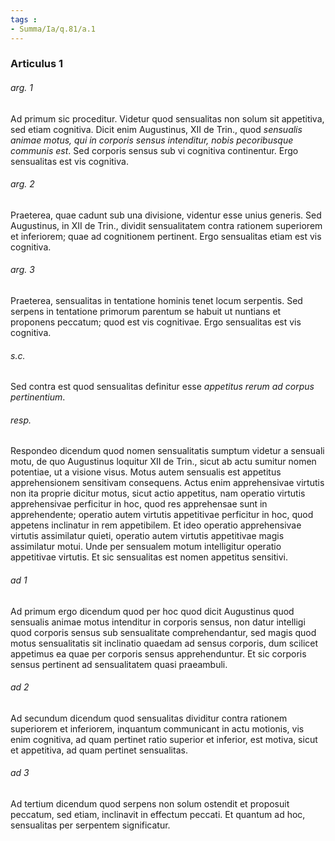 ```yaml
---
tags : 
- Summa/Ia/q.81/a.1
---
```


### Articulus 1

###### arg. 1
Ad primum sic proceditur. Videtur quod sensualitas non solum sit appetitiva, sed etiam cognitiva. Dicit enim Augustinus, XII de Trin., quod *sensualis animae motus, qui in corporis sensus intenditur, nobis pecoribusque communis est*. Sed corporis sensus sub vi cognitiva continentur. Ergo sensualitas est vis cognitiva.

###### arg. 2
Praeterea, quae cadunt sub una divisione, videntur esse unius generis. Sed Augustinus, in XII de Trin., dividit sensualitatem contra rationem superiorem et inferiorem; quae ad cognitionem pertinent. Ergo sensualitas etiam est vis cognitiva.

###### arg. 3
Praeterea, sensualitas in tentatione hominis tenet locum serpentis. Sed serpens in tentatione primorum parentum se habuit ut nuntians et proponens peccatum; quod est vis cognitivae. Ergo sensualitas est vis cognitiva.

###### s.c.
Sed contra est quod sensualitas definitur esse *appetitus rerum ad corpus pertinentium*.

###### resp.
Respondeo dicendum quod nomen sensualitatis sumptum videtur a sensuali motu, de quo Augustinus loquitur XII de Trin., sicut ab actu sumitur nomen potentiae, ut a visione visus. Motus autem sensualis est appetitus apprehensionem sensitivam consequens. Actus enim apprehensivae virtutis non ita proprie dicitur motus, sicut actio appetitus, nam operatio virtutis apprehensivae perficitur in hoc, quod res apprehensae sunt in apprehendente; operatio autem virtutis appetitivae perficitur in hoc, quod appetens inclinatur in rem appetibilem. Et ideo operatio apprehensivae virtutis assimilatur quieti, operatio autem virtutis appetitivae magis assimilatur motui. Unde per sensualem motum intelligitur operatio appetitivae virtutis. Et sic sensualitas est nomen appetitus sensitivi.

###### ad 1
Ad primum ergo dicendum quod per hoc quod dicit Augustinus quod sensualis animae motus intenditur in corporis sensus, non datur intelligi quod corporis sensus sub sensualitate comprehendantur, sed magis quod motus sensualitatis sit inclinatio quaedam ad sensus corporis, dum scilicet appetimus ea quae per corporis sensus apprehenduntur. Et sic corporis sensus pertinent ad sensualitatem quasi praeambuli.

###### ad 2
Ad secundum dicendum quod sensualitas dividitur contra rationem superiorem et inferiorem, inquantum communicant in actu motionis, vis enim cognitiva, ad quam pertinet ratio superior et inferior, est motiva, sicut et appetitiva, ad quam pertinet sensualitas.

###### ad 3
Ad tertium dicendum quod serpens non solum ostendit et proposuit peccatum, sed etiam, inclinavit in effectum peccati. Et quantum ad hoc, sensualitas per serpentem significatur.

